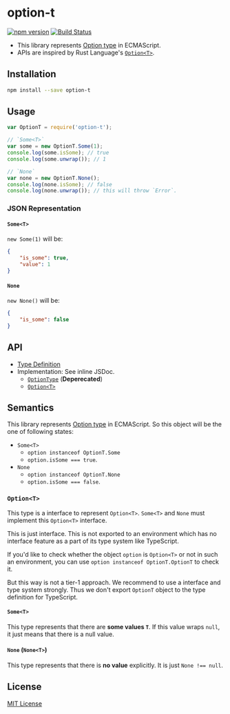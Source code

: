 # option-t

[![npm version](https://badge.fury.io/js/option-t.svg)](http://badge.fury.io/js/option-t)
[![Build Status](https://secure.travis-ci.org/saneyuki/option-t.js.svg?branch=master)](http://travis-ci.org/saneyuki/option-t.js)

* This library represents [Option type](http://en.wikipedia.org/wiki/Option_type) in ECMAScript.
* APIs are inspired by Rust Language's [`Option<T>`](https://doc.rust-lang.org/std/option/).


## Installation

```sh
npm install --save option-t
```

## Usage

```javascript
var OptionT = require('option-t');

// `Some<T>`
var some = new OptionT.Some(1);
console.log(some.isSome); // true
console.log(some.unwrap()); // 1

// `None`
var none = new OptionT.None();
console.log(none.isSome); // false
console.log(none.unwrap()); // this will throw `Error`.
```

### JSON Representation

#### `Some<T>`

`new Some(1)` will be:

```json
{
    "is_some": true,
    "value": 1
}
```

#### `None`

`new None()` will be:

```json
{
    "is_some": false
}
```

## API

* [Type Definition](./option-t.d.ts)
* Implementation: See inline JSDoc.
  * [`OptionType`](./src/OptionType.js) (__Deperecated__)
  * [`Option<T>`](./src/OptionT.js)

## Semantics

This library represents [Option type](http://en.wikipedia.org/wiki/Option_type) in ECMAScript.
So this object will be the one of following states:

* `Some<T>`
  * `option instanceof OptionT.Some`
  * `option.isSome === true`.
* `None`
  * `option instanceof OptionT.None`
  * `option.isSome === false`.

### `Option<T>`

This type is a interface to represent `Option<T>`.
`Some<T>` and `None` must implement this `Option<T>` interface.

This is just interface. This is not exported to an environment
which has no interface feature as a part of its type system like TypeScript.

If you'd like to check whether the object `option` is `Option<T>` or not in such an environment,
you can use `option instanceof OptionT.OptionT` to check it.

But this way is not a tier-1 approach. We recommend to use a interface and type system strongly.
Thus we don't export `OptionT` object to the type definition for TypeScript.


#### `Some<T>`

This type represents that there are **some values `T`**.
If this value wraps `null`, it just means that there is a null value.


#### `None` (`None<T>`)

This type represents that there is **no value** explicitly.
It is just `None !== null`.


## License

[MIT License](./LICENSE.MIT)
